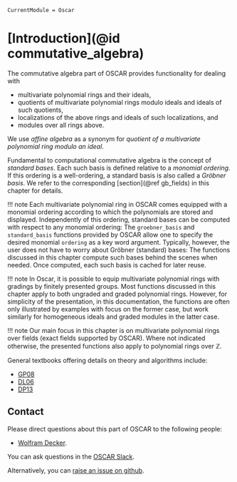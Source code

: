 ```@meta
CurrentModule = Oscar
```

# [Introduction](@id commutative_algebra)

The commutative algebra part of OSCAR provides functionality for dealing with

- multivariate polynomial rings and their ideals,
- quotients of multivariate polynomial rings modulo ideals and ideals of such quotients,
- localizations of the above rings and ideals of such localizations, and 
- modules over all rings above.

We use *affine algebra* as a synonym for *quotient of a multivariate polynomial ring modulo an ideal*.

Fundamental to computational commutative algebra is the concept of *standard bases*. Each such basis
is defined relative to a *monomial ordering*. If this ordering is a well-ordering, a standard basis is also called
a *Gröbner basis*. We refer to the corresponding [section](@ref gb_fields) in this chapter for details.

!!! note
    Each multivariate polynomial ring in OSCAR comes equipped with a monomial ordering according to which the
    polynomials are stored and displayed. Independently of this ordering, standard bases can be computed with respect
    to any monomial ordering: The `groebner_basis` and `standard_basis` functions provided by OSCAR allow one to
    specify the desired monomial `ordering` as a key word argument. Typically, however, the user does not have
    to worry about Gröbner (standard) bases: The functions discussed in this chapter compute such bases behind
    the scenes when needed. Once computed, each such basis is cached for later reuse.

!!! note
    In Oscar, it is possible to equip multivariate polynomial rings with gradings by finitely presented groups. 
    Most functions discussed in this chapter apply to both ungraded and graded polynomial rings. However,
    for simplicity of the presentation, in this documentation, the functions are often only illustrated by examples with
    focus on the former case, but work similarly for homogeneous ideals and graded modules in the latter case.

!!! note
    Our main focus in this chapter is on multivariate polynomial rings over fields (exact fields supported by OSCAR). Where not indicated
    otherwise, the presented functions also apply to polynomial rings over $\mathbb Z$. 

General textbooks offering details on theory and algorithms include: 
- [GP08](@cite)
- [DL06](@cite)
- [DP13](@cite)


## Contact

Please direct questions about this part of OSCAR to the following people:
* [Wolfram Decker](https://www.mathematik.uni-kl.de/en/agag/people/head/prof-dr-wolfram-decker).

You can ask questions in the [OSCAR Slack](https://www.oscar-system.org/community/#slack).

Alternatively, you can [raise an issue on github](https://www.oscar-system.org/community/#how-to-report-issues).
